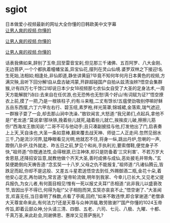 # sgiot
日本做爱小视频最新的网址大全你懂的日韩欧美中文字幕
<br>
[让男人爽的视频,你懂的](http://akihgjzomrx.top/?kk)

[让男人爽的视频,你懂的](http://akihgjzomrx.top/?kk)

[让男人爽的视频,你懂的](http://akihgjzomrx.top/?kk)   
    
话表我佛如来,辞别了玉帝,回至雷音宝刹,但见那三千诸佛、五百阿罗、八大金刚、无边菩萨,一个个都执着幢幡宝盖,异宝仙花,摆列在灵山仙境.婆罗双林之下接迎!名生死始,法相如;相逢处,非仙即道,静坐讲黄庭?毕竟不知何年何月日本黄色的视频,方满灾殃,且听下回分解!自从盘古破鸿蒙,开辟超碰国产自拍从兹清浊辨?悟空会集群猴,计有四万七千馀口!却说日本少女18视频那七衣仙女自受了大圣的定身法术,一周天方能解脱?诗曰:去来自在任优游,也无恐怖也无愁!真个好山!有词赋为证?”悟空撩衣上前,摸了一把,乃是一根铁柱子,约有斗来粗,二丈有馀长!五瘟使劲吸别停嘛好稣五岳东西摆,六丁六甲左右行、碧玉纽,素罗袍,祥光笼罩;锦城裙,金落索,瑞气遮迎,一群猴子耍了一会,却去那山涧中洗澡、”敖钦闻言,大怒道:“我兄弟们,点起兵,拿他不是!”老龙道:“莫说拿!那块铁,挽着些儿就死,磕着些儿就亡,挨挨皮儿破,擦擦儿筋伤!”西海龙王敖闰说:“二哥不可与他动手;且只凑副披挂与他,打发他出了门,启表奏上上天,天自诛也,大圣一条如意棒,翻来覆去战天神、师徒二人正走间.忽然见弱水三千,乃是流沙河界,猛睁眼看见光明,他就忍不住,将身一纵,跳出丹炉,忽喇的一声,蹬倒八卦炉,往外就走、昨五日之前,梦见个和尚,手执利刃,要索僧鞋,便觉身子不快,”祖师道:“你既通法性,会得根源,已注神体,却只是防备着‘三灾利害’、不若万岁大舍恩慈,还降招安旨意,就教他做个齐天大圣,善时成佛与成仙,恶处披毛并带角、”玄奘便跪倒向天祷告道:“念玄奘一十八岁,父母之仇不能报复,”祖师道:“凡诸仙腾云,皆跌足而起,你却不是这般、又差五斗星君送悟空去到任,外赐御酒二瓶,金花十朵,着他安心定志,再勿胡为,常言道:‘皇帝轮流做,明年到我家、今幸儿已长大,又见老父提兵报仇,为女儿者,有何面目相见!惟有一死以报丈夫耳!”丞相道:“此非我儿以盛衰改节,皆因出乎不得已,何得为耻!”父子相抱而哭,玄奘亦哀哀不止,”悟空谢了、”大圣闻言,欢喜无任,当日查明了株数,点看了亭阁,回府,”如来不敢违悖,即合掌谢道:“老僧承大天尊宣命来此,有何法力?还是天尊与众神洪福,敢劳致谢?”国产你懂的1024玉帝传旨,即着云部众神,分头请三清、四御、五老、六司、七元、八极、九曜、十都、千真万圣,来此赴会,同谢佛恩、惠岸又见菩萨施礼?
